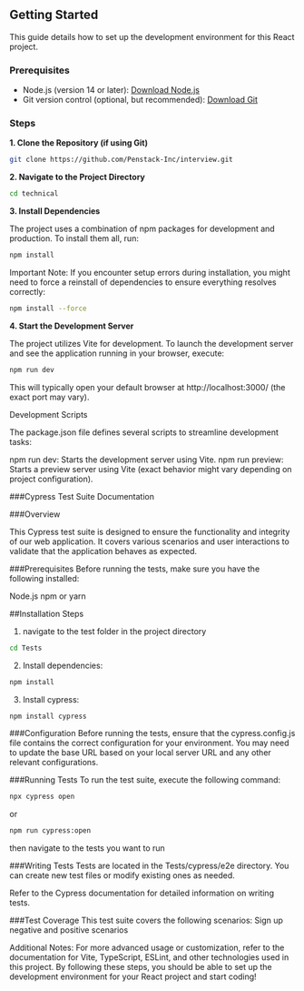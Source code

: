 ## Getting Started

This guide details how to set up the development environment for this React project.

### Prerequisites

* Node.js (version 14 or later): [Download Node.js](https://nodejs.org/en/download)
* Git version control (optional, but recommended): [Download Git](https://git-scm.com/downloads)

### Steps

**1. Clone the Repository (if using Git)**

```Bash
git clone https://github.com/Penstack-Inc/interview.git
```

**2. Navigate to the Project Directory**

```Bash
cd technical
```

**3. Install Dependencies**

The project uses a combination of npm packages for development and production. To install them all, run:

```Bash
npm install
```

Important Note: If you encounter setup errors during installation, you might need to force a reinstall of dependencies to ensure everything resolves correctly:

```Bash
npm install --force
```

**4. Start the Development Server**

The project utilizes Vite for development. To launch the development server and see the application running in your browser, execute:

```Bash
npm run dev
```

This will typically open your default browser at http://localhost:3000/ (the exact port may vary).

Development Scripts

The package.json file defines several scripts to streamline development tasks:

npm run dev: Starts the development server using Vite.
npm run preview: Starts a preview server using Vite (exact behavior might vary depending on project configuration).


###Cypress Test Suite Documentation

###Overview

This Cypress test suite is designed to ensure the functionality and integrity of our web application. It covers various scenarios and user interactions to validate that the application behaves as expected.

###Prerequisites
Before running the tests, make sure you have the following installed:

Node.js
npm or yarn

##Installation Steps

1. navigate to the test folder in the project directory
```Bash
cd Tests
```

2. Install dependencies:
```Bash
npm install
```

3. Install cypress:
```Bash
npm install cypress
```

###Configuration
Before running the tests, ensure that the cypress.config.js file contains the correct configuration for your environment. You may need to update the base URL based on your local server URL and any other relevant configurations.

###Running Tests
To run the test suite, execute the following command:
```Bash
npx cypress open
```
or 
```Bash
npm run cypress:open
```
then navigate to the tests you want to run

###Writing Tests
Tests are located in the Tests/cypress/e2e directory. You can create new test files or modify existing ones as needed. 

Refer to the Cypress documentation for detailed information on writing tests.

###Test Coverage
This test suite covers the following scenarios:
Sign up negative and positive scenarios


Additional Notes: For more advanced usage or customization, refer to the documentation for Vite, TypeScript, ESLint, and other technologies used in this project.
By following these steps, you should be able to set up the development environment for your React project and start coding!

